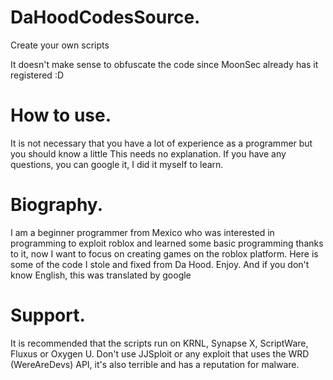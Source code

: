 # DaHoodCodesSource.
Create your own scripts

It doesn't make sense to obfuscate the code since MoonSec already has it registered :D

# How to use.
It is not necessary that you have a lot of experience as a programmer but you should know a little
This needs no explanation. If you have any questions, you can google it, I did it myself to learn.


# Biography.
I am a beginner programmer from Mexico who was interested in programming to exploit roblox and learned some basic programming thanks to it, now I want to focus on creating games on the roblox platform. Here is some of the code I stole and fixed from Da Hood. Enjoy. And if you don't know English, this was translated by google

# Support.
It is recommended that the scripts run on KRNL, Synapse X, ScriptWare, Fluxus or Oxygen U. Don't use JJSploit or any exploit that uses the WRD (WereAreDevs) API, it's also terrible and has a reputation for malware.
